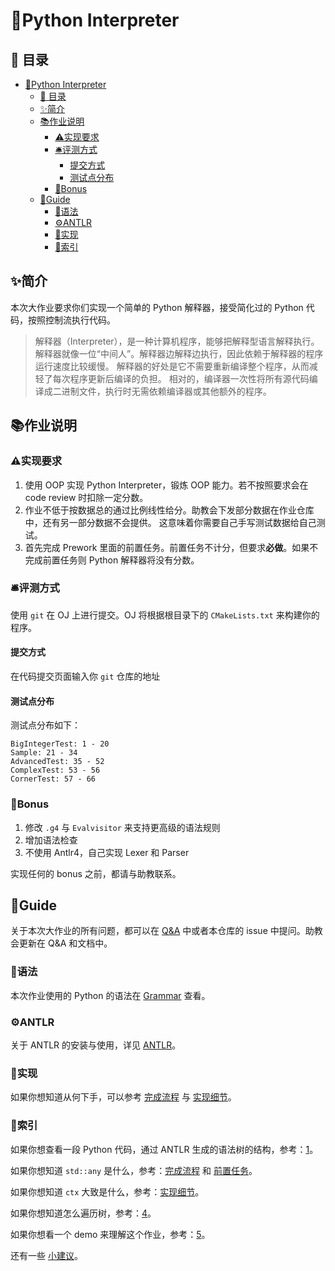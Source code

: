 # 🐍Python Interpreter

## 🧾 目录

- [🐍Python Interpreter](#python-interpreter)
  - [🧾 目录](#-目录)
  - [✨简介](#简介)
  - [📚作业说明](#作业说明)
    - [⚠️实现要求](#️实现要求)
    - [🛎️评测方式](#️评测方式)
      - [提交方式](#提交方式)
      - [测试点分布](#测试点分布)
    - [💎Bonus](#bonus)
  - [📝Guide](#guide)
    - [📄语法](#语法)
    - [⚙️ANTLR](#️antlr)
    - [🧪实现](#实现)
    - [📇索引](#索引)

## ✨简介

本次大作业要求你们实现一个简单的 Python 解释器，接受简化过的 Python 代码，按照控制流执行代码。

> 解释器（Interpreter），是一种计算机程序，能够把解释型语言解释执行。
> 解释器就像一位“中间人”。解释器边解释边执行，因此依赖于解释器的程序运行速度比较缓慢。
> 解释器的好处是它不需要重新编译整个程序，从而减轻了每次程序更新后编译的负担。
> 相对的，编译器一次性将所有源代码编译成二进制文件，执行时无需依赖编译器或其他额外的程序。

## 📚作业说明

### ⚠️实现要求

1. 使用 OOP 实现 Python Interpreter，锻炼 OOP 能力。若不按照要求会在 code review 时扣除一定分数。
2. 作业不低于按数据总的通过比例线性给分。助教会下发部分数据在作业仓库中，还有另一部分数据不会提供。
   这意味着你需要自己手写测试数据给自己测试。
3. 首先完成 Prework 里面的前置任务。前置任务不计分，但要求**必做**。如果不完成前置任务则 Python 解释器将没有分数。

### 🛎️评测方式

使用 `git` 在 OJ 上进行提交。OJ 将根据根目录下的 `CMakeLists.txt` 来构建你的程序。

#### 提交方式

在代码提交页面输入你 `git` 仓库的地址

#### 测试点分布

测试点分布如下：

```text
BigIntegerTest: 1 - 20 
Sample: 21 - 34 
AdvancedTest: 35 - 52 
ComplexTest: 53 - 56 
CornerTest: 57 - 66 
```

### 💎Bonus

1. 修改 `.g4` 与 `Evalvisitor` 来支持更高级的语法规则
2. 增加语法检查
3. 不使用 Antlr4，自己实现 Lexer 和 Parser

实现任何的 bonus 之前，都请与助教联系。

## 📝Guide

关于本次大作业的所有问题，都可以在 [Q&A](https://notes.sjtu.edu.cn/4RNcROAgTHmWhs1ZX4OJ7w) 中或者本仓库的 issue 中提问。助教会更新在 Q&A 和文档中。

### 📄语法

本次作业使用的 Python 的语法在 [Grammar](docs/grammar.md) 查看。

### ⚙️ANTLR

关于 ANTLR 的安装与使用，详见 [ANTLR](docs/antlr_guide.md)。

### 🧪实现

如果你想知道从何下手，可以参考 [完成流程](docs/workflow_details.md) 与 [实现细节](docs/implementation_details.md)。

### 📇索引

如果你想查看一段 Python 代码，通过 ANTLR 生成的语法树的结构，参考：[1](docs/antlr_guide.md#antlr-配置)。

如果你想知道 `std::any` 是什么，参考：[完成流程](docs/workflow_details.md) 和 [前置任务](Prework/README.md)。

如果你想知道 `ctx` 大致是什么，参考：[实现细节](docs/implementation_details.md)。

如果你想知道怎么遍历树，参考：[4](docs/workflow_details.md#step-4-完成-srcevalvisitorh)。

如果你想看一个 demo 来理解这个作业，参考：[5](https://github.com/ACMClassCourse-2021/Apple-Pie-Interpreter)。

还有一些 [小建议](docs/suggestions.md)。
